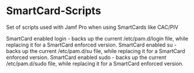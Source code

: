# SmartCard-Scripts
Set of scripts used with Jamf Pro when using SmartCards like CAC/PIV

SmartCard enabled login - backs up the current /etc/pam.d/login file, while replacing it for a SmartCard enforced version.
SmartCard enabled su - backs up the current /etc/pam.d/su file, while replacing it for a SmartCard enforced version.
SmartCard enabled sudo - backs up the current /etc/pam.d/sudo file, while replacing it for a SmartCard enforced version.
